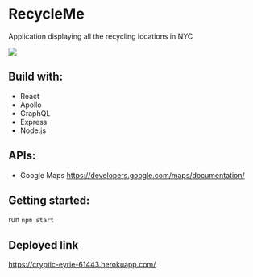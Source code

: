 # RecycleMe

Application displaying all the recycling locations in NYC

<a href="http://a.webpurr.com/NqkB.webp"><img src="http://a.webpurr.com/NqkB.webp"/></a>

## Build with: 

- React
- Apollo
- GraphQL
- Express
- Node.js

## APIs:

- Google Maps 
https://developers.google.com/maps/documentation/

## Getting started: 

run `npm start` 

## Deployed link

https://cryptic-eyrie-61443.herokuapp.com/
